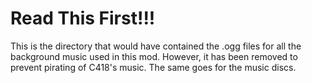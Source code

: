 # Read This First!!!

This is the directory that would have contained the .ogg files for all the background music used in this mod.
However, it has been removed to prevent pirating of C418's music.
The same goes for the music discs.
